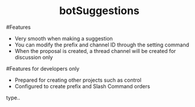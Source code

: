 <h1 align="center">
   botSuggestions
</h1>

#Features
- Very smooth when making a suggestion
- You can modify the prefix and channel ID through the setting command
- When the proposal is created, a thread channel will be created for discussion only

#Features for developers only
- Prepared for creating other projects such as control
- Configured to create prefix and Slash Command orders

type..
